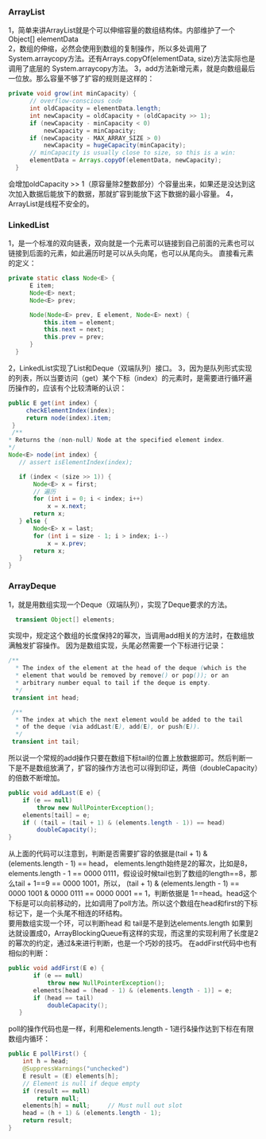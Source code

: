 ### ArrayList
1，简单来讲ArrayList就是个可以伸缩容量的数组结构体。内部维护了一个Object[] elementData  
2，数组的伸缩，必然会使用到数组的复制操作，所以多处调用了System.arraycopy方法。还有Arrays.copyOf(elementData, size)方法实际也是调用了底层的 System.arraycopy方法。
3，add方法新增元素，就是向数组最后一位放。那么容量不够了扩容的规则是这样的：
```JAVA
private void grow(int minCapacity) {
      // overflow-conscious code
      int oldCapacity = elementData.length;
      int newCapacity = oldCapacity + (oldCapacity >> 1);
      if (newCapacity - minCapacity < 0)
          newCapacity = minCapacity;
      if (newCapacity - MAX_ARRAY_SIZE > 0)
          newCapacity = hugeCapacity(minCapacity);
      // minCapacity is usually close to size, so this is a win:
      elementData = Arrays.copyOf(elementData, newCapacity);
  }
```
会增加oldCapacity >> 1（原容量除2整数部分）个容量出来，如果还是没达到这次加入数据后能放下的数据，那就扩容到能放下这下数据的最小容量。
4，ArrayList是线程不安全的。


### LinkedList
1，是一个标准的双向链表，双向就是一个元素可以链接到自己前面的元素也可以链接到后面的元素，如此遍历时是可以从头向尾，也可以从尾向头。
直接看元素的定义：
```JAVA
private static class Node<E> {
      E item;
      Node<E> next;
      Node<E> prev;

      Node(Node<E> prev, E element, Node<E> next) {
          this.item = element;
          this.next = next;
          this.prev = prev;
      }
  }
  ```

  2，LinkedList实现了List和Deque（双端队列）接口。
  3，因为是队列形式实现的列表，所以当要访问（get）某个下标（index）的元素时，是需要进行循环遍历操作的，应该有个比较清晰的认识：  
  ```JAVA
  public E get(int index) {
       checkElementIndex(index);
       return node(index).item;
   }
   /**
  * Returns the (non-null) Node at the specified element index.
  */
 Node<E> node(int index) {
     // assert isElementIndex(index);

     if (index < (size >> 1)) {
         Node<E> x = first;
         // 遍历
         for (int i = 0; i < index; i++)
             x = x.next;
         return x;
     } else {
         Node<E> x = last;
         for (int i = size - 1; i > index; i--)
             x = x.prev;
         return x;
     }
 }
 ```

### ArrayDeque
  1，就是用数组实现一个Deque（双端队列），实现了Deque要求的方法。

```java
  transient Object[] elements;
```
实现中，规定这个数组的长度保持2的幂次，当调用add相关的方法时，在数组放满触发扩容操作。
因为是数组实现，头尾必然需要一个下标进行记录：
```java
/**
  * The index of the element at the head of the deque (which is the
  * element that would be removed by remove() or pop()); or an
  * arbitrary number equal to tail if the deque is empty.
  */
 transient int head;

 /**
  * The index at which the next element would be added to the tail
  * of the deque (via addLast(E), add(E), or push(E)).
  */
 transient int tail;
```
所以说一个常规的add操作只要在数组下标tail的位置上放数据即可。然后判断一下是不是数组放满了，扩容的操作方法也可以得到印证，两倍（doubleCapacity）的倍数不断增加。
```java
public void addLast(E e) {
    if (e == null)
        throw new NullPointerException();
    elements[tail] = e;
    if ( (tail = (tail + 1) & (elements.length - 1)) == head)
        doubleCapacity();
}
```
从上面的代码可以注意到，判断是否需要扩容的依据是(tail + 1) & (elements.length - 1) == head，
elements.length始终是2的幂次，比如是8，elements.length - 1 == 0000 0111，假设设时候tail也到了数组的length==8，那么tail + 1==9 == 0000 1001，所以，
(tail + 1) & (elements.length - 1) == 0000 1001 & 0000 0111 == 0000 0001 == 1，判断依据是 1==head。head这个下标是可以向前移动的，比如调用了poll方法。所以这个数组在head和first的下标标记下，是一个头尾不相连的环结构。  
要用数组实现一个环，可以判断head 和 tail是不是到达elements.length 如果到达就设置成0，ArrayBlockingQueue有这样的实现，而这里的实现利用了长度是2的幂次的约定，通过&来进行判断，也是一个巧妙的技巧。
在addFirst代码中也有相似的判断：
```java
public void addFirst(E e) {
       if (e == null)
           throw new NullPointerException();
       elements[head = (head - 1) & (elements.length - 1)] = e;
       if (head == tail)
           doubleCapacity();
   }
```
poll的操作代码也是一样，利用和elements.length - 1进行&操作达到下标在有限数组内循环：
```java
public E pollFirst() {
    int h = head;
    @SuppressWarnings("unchecked")
    E result = (E) elements[h];
    // Element is null if deque empty
    if (result == null)
        return null;
    elements[h] = null;     // Must null out slot
    head = (h + 1) & (elements.length - 1);
    return result;
}
```
